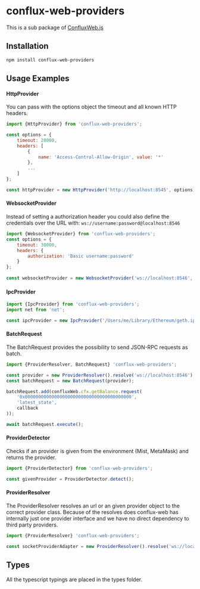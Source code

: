 # conflux-web-providers

This is a sub package of [ConfluxWeb.js][repo]

## Installation

```bash
npm install conflux-web-providers
```

## Usage Examples

#### HttpProvider
You can pass with the options object the timeout and all known HTTP headers. 

```js 
import {HttpProvider} from 'conflux-web-providers';

const options = {
    timeout: 20000,
    headers: [
        {
            name: 'Access-Control-Allow-Origin', value: '*'
        },
        ...
    ]
};

const httpProvider = new HttpProvider('http://localhost:8545', options); 
```

#### WebsocketProvider

Instead of setting a authorization header you could also define the credentials over the URL with:
```ws://username:password@localhost:8546```

```js 
import {WebsocketProvider} from 'conflux-web-providers';
const options = { 
    timeout: 30000, 
    headers: {
        authorization: 'Basic username:password'
    }
};
 
const websocketProvider = new WebsocketProvider('ws://localhost:8546', options);
```

#### IpcProvider
```js 
import {IpcProvider} from 'conflux-web-providers';
import net from 'net';

const ipcProvider = new IpcProvider('/Users/me/Library/Ethereum/geth.ipc', net);
```

#### BatchRequest
The BatchRequest provides the possibility to send JSON-RPC requests as batch.

```js 
import {ProviderResolver, BatchRequest} 'conflux-web-providers';

const provider = new ProviderResolver().resolve('ws://localhost:8546');
const batchRequest = new BatchRequest(provider);

batchRequest.add(confluxWeb.cfx.getBalance.request(
    '0x0000000000000000000000000000000000000000',
    'latest_state',
    callback
));

await batchRequest.execute();
```

#### ProviderDetector
Checks if an provider is given from the environment (Mist, MetaMask) and returns the provider.

```js
import {ProviderDetector} from 'conflux-web-providers';

const givenProvider = ProviderDetector.detect();
```

#### ProviderResolver
The ProviderResolver resolves an url or an given provider object to the correct provider class. 
Because of the resolves does conflux-web has internally just one provider interface and we have no direct dependency to third party providers.

```js 
import {ProviderResolver} 'conflux-web-providers';

const socketProviderAdapter = new ProviderResolver().resolve('ws://localhost:8546');
```

## Types 

All the typescript typings are placed in the types folder. 

[repo]: https://github.com/Conflux-Chain/ConfluxWeb
